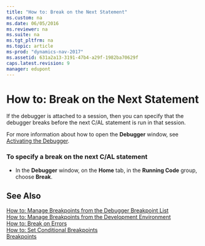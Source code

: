 ```yaml
---
title: "How to: Break on the Next Statement"
ms.custom: na
ms.date: 06/05/2016
ms.reviewer: na
ms.suite: na
ms.tgt_pltfrm: na
ms.topic: article
ms-prod: "dynamics-nav-2017"
ms.assetid: 631a2a13-3191-47b4-a29f-1982ba70629f
caps.latest.revision: 9
manager: edupont
---
```

# How to: Break on the Next Statement
If the debugger is attached to a session, then you can specify that the debugger breaks before the next C/AL statement is run in that session.  
  
 For more information about how to open the **Debugger** window, see [Activating the Debugger](Activating-the-Debugger.md).  
  
### To specify a break on the next C/AL statement  
  
-   In the **Debugger** window, on the **Home** tab, in the **Running Code** group, choose **Break**.  
  
## See Also  
 [How to: Manage Breakpoints from the Debugger Breakpoint List](How-to--Manage%20Breakpoints%20from%20the%20Debugger%20Breakpoint%20List.md)   
 [How to: Manage Breakpoints from the Development Environment](How-to--Manage%20Breakpoints%20from%20the%20Development%20Environment.md)   
 [How to: Break on Errors](How-to--Break%20on%20Errors.md)   
 [How to: Set Conditional Breakpoints](How-to--Set%20Conditional%20Breakpoints.md)   
 [Breakpoints](Breakpoints.md)